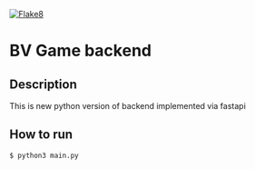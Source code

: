 [![Flake8](https://github.com/BattleVerseIo/GameBack/actions/workflows/flake8.yml/badge.svg?branch=${GITHUB_REF})](https://github.com/BattleVerseIo/GameBack/actions/workflows/flake8.yml)

# BV Game backend
## Description
This is new python version of backend implemented via fastapi

## How to run  

    $ python3 main.py

